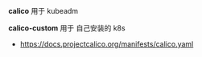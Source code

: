 **calico** 用于 kubeadm

**calico-custom** 用于 自己安装的 k8s

* https://docs.projectcalico.org/manifests/calico.yaml
